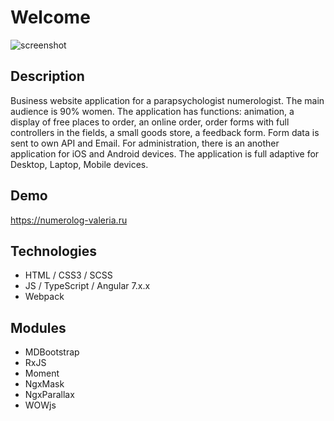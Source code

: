# Welcome

![screenshot](http://pix.my/7zOLGu)


## Description

Business website application for a parapsychologist numerologist. The main audience is 90% women. The application has functions: animation, a display of free places to order, an online order, order forms with full controllers in the fields, a small goods store, a feedback form. Form data is sent to own API and Email. For administration, there is an another application for iOS and Android devices.
The application is full adaptive for Desktop, Laptop, Mobile devices.

## Demo

https://numerolog-valeria.ru

## Technologies

 - HTML / CSS3 / SCSS
 - JS / TypeScript / Angular 7.x.x 
 - Webpack

## Modules

 - MDBootstrap
 - RxJS
 - Moment
 - NgxMask
 - NgxParallax
 - WOWjs

##
